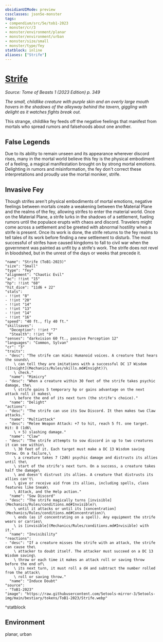 ```yaml
---
obsidianUIMode: preview
cssclasses: json5e-monster
tags:
- compendium/src/5e/tob1-2023
- monster/cr/3
- monster/environment/planar
- monster/environment/urban
- monster/size/small
- monster/type/fey
statblock: inline
aliases: ["Strife"]
---
```

# [Strife](Mechanics\bestiary\fey/strife-tob1-2023.md)
*Source: Tome of Beasts 1 (2023 Edition) p. 349*  

*The small, childlike creature with purple skin and an overly large mouth hovers in the shadows of the alleyway behind the tavern, giggling with delight as it watches fights break out.*

This strange, childlike fey feeds off the negative feelings that manifest from mortals who spread rumors and falsehoods about one another.

## False Legends

Due to its ability to remain unseen and its appearance wherever discord rises, many in the mortal world believe this fey is the physical embodiment of a feeling, a magical manifestation brought on by strong mortal emotions. Delighting in rumors and misinformation, the fey don't correct these interpretations and proudly use the mortal moniker, strife.

## Invasive Fey

Though strifes aren't physical embodiments of mortal emotions, negative feelings between mortals create a weakening between the Material Plane and the realms of the fey, allowing strifes to enter the material world. Once on the Material Plane, a strife lurks in the shadows of a settlement, fueling rumors until the populace erupts with chaos and discord. Travelers might come across a settlement and be greeted with abnormal hostility when a strife is present. Once its work is done, the strife returns to the fey realms to tell tales of its work before finding a new settlement to disturb. The most successful of strifes have caused kingdoms to fall to civil war when the government was painted as unfit by a strife's work. The strife does not revel in bloodshed, but in the unrest of the days or weeks that precede it.

```statblock
"name": "Strife (ToB1-2023)"
"size": "Small"
"type": "fey"
"alignment": "Chaotic Evil"
"ac": !!int "15"
"hp": !!int "60"
"hit_dice": "11d6 + 22"
"stats":
- !!int "8"
- !!int "20"
- !!int "14"
- !!int "13"
- !!int "14"
- !!int "16"
"speed": "40 ft., fly 40 ft."
"skillsaves":
  "Deception": !!int "7"
  "Stealth": !!int "9"
"senses": "darkvision 60 ft., passive Perception 12"
"languages": "Common, Sylvan"
"cr": "3"
"traits":
- "desc": "The strife can mimic Humanoid voices. A creature that hears the sounds\
    \ can tell they are imitations with a successful DC 17 Wisdom ([Insight](Mechanics/Rules/skills.md#Insight))\
    \ check."
  "name": "Mimicry"
- "desc": "When a creature within 30 feet of the strife takes psychic damage, the\
    \ strife gains 5 temporary hp or gains advantage on the next attack roll it makes\
    \ before the end of its next turn (the strife's choice)."
  "name": "Delight"
"actions":
- "desc": "The strife can use its Sow Discord. It then makes two Claw attacks."
  "name": "Multiattack"
- "desc": "Melee Weapon Attack: +7 to hit, reach 5 ft. one target. Hit: 8 (1d6\
    \ + 5) slashing damage."
  "name": "Claw"
- "desc": "The strife attempts to sow discord in up to two creatures it can see within\
    \ 30 feet of it. Each target must make a DC 13 Wisdom saving throw. On a failure,\
    \ a creature takes 7 (2d6) psychic damage and distrusts its allies until the\
    \ start of the strife's next turn. On a success, a creature takes half the damage\
    \ and doesn't distrust its allies. A creature that distrusts its allies can't\
    \ give or receive aid from its allies, including spells, class features like Sneak\
    \ Attack, and the Help action."
  "name": "Sow Discord"
- "desc": "The strife magically turns [invisible](Mechanics/Rules/conditions.md#Invisible)\
    \ until it attacks or until its [concentration](Mechanics/Rules/conditions.md#Concentration)\
    \ ends (as if concentrating on a spell). Any equipment the strife wears or carries\
    \ is [invisible](Mechanics/Rules/conditions.md#Invisible) with it."
  "name": "Invisibility"
"reactions":
- "desc": "If a creature misses the strife with an attack, the strife can cause the\
    \ attacker to doubt itself. The attacker must succeed on a DC 13 Wisdom saving\
    \ throw or each time it makes an attack roll or saving throw before the end of\
    \ its next turn, it must roll a d4 and subtract the number rolled from the attack\
    \ roll or saving throw."
  "name": "Induce Doubt"
"source":
- "ToB1-2023"
"image": "https://raw.githubusercontent.com/5etools-mirror-3/5etools-img/main/bestiary/tokens/ToB1-2023/Strife.webp"
```
^statblock

## Environment

planar, urban